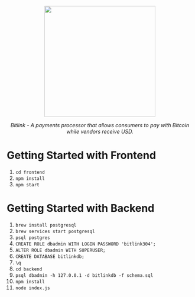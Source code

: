 <p align="center">
  <img width="300" height="300" src="https://user-images.githubusercontent.com/12447718/172276783-9249f234-2e5d-4874-aab6-42b86078e324.png">
  <p align="center"><em>Bitlink - A payments processor that allows consumers to pay with Bitcoin while vendors receive USD.</em></p>
</p>

# Getting Started with Frontend

1. `cd frontend`
2. `npm install`
3. `npm start`


# Getting Started with Backend
1. `brew install postgresql`
2. `brew services start postgresql`
3. `psql postgres`
4. `CREATE ROLE dbadmin WITH LOGIN PASSWORD 'bitlink304';`
5. `ALTER ROLE dbadmin WITH SUPERUSER;`
6. `CREATE DATABASE bitlinkdb;`
7. `\q`
8. `cd backend`
9. `psql dbadmin -h 127.0.0.1 -d bitlinkdb -f schema.sql`
10. `npm install`
11. `node index.js`
